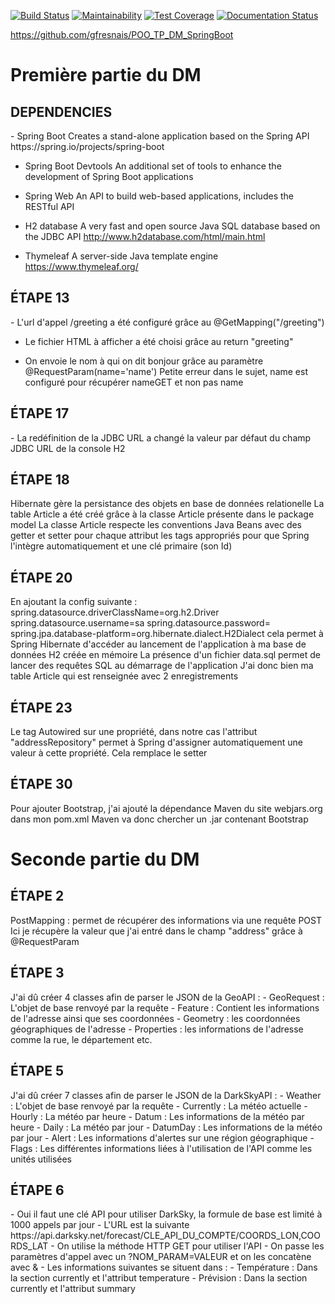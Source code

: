 [![Build Status](https://travis-ci.com/gfresnais/POO_TP_DM_SpringBoot.svg?token=5K17HmxMpZcxFUnn27Gu&branch=master)](https://travis-ci.com/gfresnais/POO_TP_DM_SpringBoot) [![Maintainability](https://api.codeclimate.com/v1/badges/a8e53cb3dee738ce134f/maintainability)](https://codeclimate.com/github/gfresnais/POO_TP_DM_SpringBoot/maintainability) [![Test Coverage](https://api.codeclimate.com/v1/badges/a8e53cb3dee738ce134f/test_coverage)](https://codeclimate.com/github/gfresnais/POO_TP_DM_SpringBoot/test_coverage) [![Documentation Status](https://readthedocs.org/projects/poo-tp-dm-springboot/badge/?version=latest)](https://poo-tp-dm-springboot.readthedocs.io/en/latest/?badge=latest)

https://github.com/gfresnais/POO_TP_DM_SpringBoot

Première partie du DM
=====================

<h2>DEPENDENCIES</h2> 
- Spring Boot
    Creates a stand-alone application based on the Spring API
    https://spring.io/projects/spring-boot

- Spring Boot Devtools
    An additional set of tools to enhance the development of Spring Boot applications

- Spring Web
    An API to build web-based applications, includes the RESTful API
    
- H2 database
    A very fast and open source Java SQL database based on the JDBC API
    http://www.h2database.com/html/main.html
    
- Thymeleaf
    A server-side Java template engine
    https://www.thymeleaf.org/
 

<h2>ÉTAPE 13</h2>
- L'url d'appel /greeting a été configuré grâce au @GetMapping("/greeting")

- Le fichier HTML à afficher a été choisi grâce au return "greeting"

- On envoie le nom à qui on dit bonjour grâce au paramètre @RequestParam(name='name')
    Petite erreur dans le sujet, name est configuré pour récupérer nameGET et non pas name


<h2>ÉTAPE 17</h2>
- La redéfinition de la JDBC URL a changé la valeur par défaut du champ JDBC URL de la console H2


<h2>ÉTAPE 18</h2>
Hibernate gère la persistance des objets en base de données relationelle
La table Article a été créé grâce à la classe Article présente dans le package model
La classe Article respecte les conventions Java Beans avec des getter et setter pour chaque attribut 
les tags appropriés pour que Spring l'intègre automatiquement et une clé primaire (son Id)


<h2>ÉTAPE 20</h2>
En ajoutant la config suivante :
    spring.datasource.driverClassName=org.h2.Driver
    spring.datasource.username=sa
    spring.datasource.password=
    spring.jpa.database-platform=org.hibernate.dialect.H2Dialect
cela permet à Spring Hibernate d'accéder au lancement de l'application à ma base de données H2 créée en mémoire
La présence d'un fichier data.sql permet de lancer des requêtes SQL au démarrage de l'application
J'ai donc bien ma table Article qui est renseignée avec 2 enregistrements


<h2>ÉTAPE 23</h2>
Le tag Autowired sur une propriété, dans notre cas l'attribut "addressRepository" permet à Spring d'assigner
automatiquement une valeur à cette propriété. Cela remplace le setter

<h2>ÉTAPE 30</h2>
Pour ajouter Bootstrap, j'ai ajouté la dépendance Maven du site webjars.org dans mon pom.xml
Maven va donc chercher un .jar contenant Bootstrap


Seconde partie du DM
====================

<h2>ÉTAPE 2</h2>
PostMapping : permet de récupérer des informations via une requête POST
Ici je récupère la valeur que j'ai entré dans le champ "address" grâce à @RequestParam

<h2>ÉTAPE 3</h2>
J'ai dû créer 4 classes afin de parser le JSON de la GeoAPI : 
- GeoRequest : L'objet de base renvoyé par la requête
- Feature : Contient les informations de l'adresse ainsi que ses coordonnées
- Geometry : les coordonnées géographiques de l'adresse
- Properties : les informations de l'adresse comme la rue, le département etc.

<h2>ÉTAPE 5</h2>
J'ai dû créer 7 classes afin de parser le JSON de la DarkSkyAPI :
- Weather : L'objet de base renvoyé par la requête
- Currently : La météo actuelle
- Hourly : La météo par heure
- Datum : Les informations de la météo par heure
- Daily : La météo par jour
- DatumDay : Les informations de la météo par jour
- Alert : Les informations d'alertes sur une région géographique
- Flags : Les différentes informations liées à l'utilisation de l'API comme les unités utilisées

<h2>ÉTAPE 6</h2>
- Oui il faut une clé API pour utiliser DarkSky, la formule de base est limité à 1000 appels par jour
- L'URL est la suivante https://api.darksky.net/forecast/CLE_API_DU_COMPTE/COORDS_LON,COORDS_LAT
- On utilise la méthode HTTP GET pour utiliser l'API
- On passe les paramètres d'appel avec un ?NOM_PARAM=VALEUR et on les concatène avec &
- Les informations suivantes se situent dans :
    - Température : Dans la section currently et l'attribut temperature
    - Prévision :  Dans la section currently et l'attribut summary
